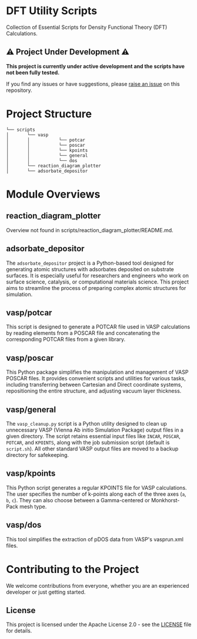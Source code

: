 # DFT Utility Scripts

Collection of Essential Scripts for Density Functional Theory (DFT) Calculations.

## ⚠️ Project Under Development ⚠️

**This project is currently under active development and the scripts have not been fully tested.**

If you find any issues or have suggestions, please [raise an issue](https://github.com/your-repo-link/issues) on this repository.


# Project Structure

```
└── scripts
│       └── vasp
│       │           └── potcar
│       │           └── poscar
│       │           └── kpoints
│       │           └── general
│       │           └── dos
│       └── reaction_diagram_plotter
│       └── adsorbate_depositor
```


# Module Overviews

## reaction_diagram_plotter
Overview not found in scripts/reaction_diagram_plotter/README.md.

## adsorbate_depositor
The `adsorbate_depositor` project is a Python-based tool designed for generating atomic structures with adsorbates deposited on substrate surfaces. It is especially useful for researchers and engineers who work on surface science, catalysis, or computational materials science. This project aims to streamline the process of preparing complex atomic structures for simulation.

## vasp/potcar
This script is designed to generate a POTCAR file used in VASP calculations by reading elements from a POSCAR file and concatenating the corresponding POTCAR files from a given library.

## vasp/poscar
This Python package simplifies the manipulation and management of VASP POSCAR files. It provides convenient scripts and utilities for various tasks, including transferring between Cartesian and Direct coordinate systems, repositioning the entire structure, and adjusting vacuum layer thickness.

## vasp/general
The `vasp_cleanup.py` script is a Python utility designed to clean up unnecessary VASP (Vienna Ab initio Simulation Package) output files in a given directory. The script retains essential input files like `INCAR`, `POSCAR`, `POTCAR`, and `KPOINTS`, along with the job submission script (default is `script.sh`). All other standard VASP output files are moved to a backup directory for safekeeping.

## vasp/kpoints
This Python script generates a regular KPOINTS file for VASP calculations. The user specifies the number of k-points along each of the three axes (`a`, `b`, `c`). They can also choose between a Gamma-centered or Monkhorst-Pack mesh type.

## vasp/dos
This tool simplifies the extraction of pDOS data from VASP's vasprun.xml files.


# Contributing to the Project

We welcome contributions from everyone, whether you are an experienced developer or just getting started.


## License

This project is licensed under the Apache License 2.0 - see the [LICENSE](LICENSE) file for details.


